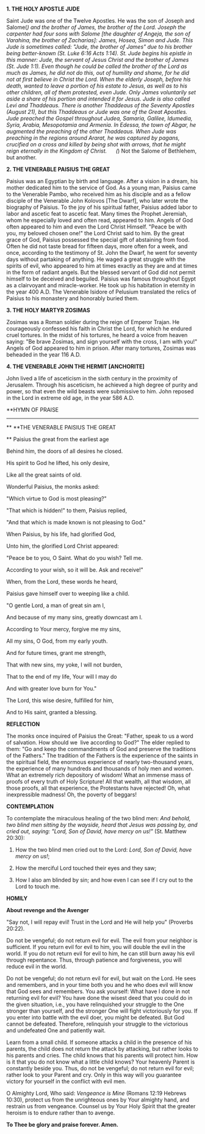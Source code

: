 
**1. THE HOLY APOSTLE JUDE**

Saint Jude was one of the Twelve Apostles. He was the son of Joseph and Salome(*) and the brother of James, the brother of the Lord. Joseph the carpenter had four sons with Salome [the daughter of Angeja, the son of Varahina, the brother of Zacharias]: James, Hosea, Simon and Jude. This Jude is sometimes called: "Jude, the brother of James" due to his brother being better-known (St. Luke 6:16 Acts 1:14). St. Jude begins his epistle in this manner: *Jude, the servant of Jesus Christ and the brother of James* (St. Jude 1:1). Even though he could be called the brother of the Lord as much as James, he did not do this, out of humility and shame, for he did not at first believe in Christ the Lord. When the elderly Joseph, before his death, wanted to leave a portion of his estate to Jesus, as well as to his other children, all of them protested, even Jude. Only James voluntarily set aside a share of his portion and intended it for Jesus. Jude is also called Levi and Thaddeaus. There is another Thaddeaus of the Seventy Apostles (August 21), but this Thaddeaus or Jude was one of the Great Apostles. Jude preached the Gospel throughout Judea, Samaria, Galilee, Idumedia, Syria, Arabia, Mesopotamia and Armenia. In Edessa, the town of Abgar, he augmented the preaching of the other Thaddeaus. When Jude was preaching in the regions around Ararat, he was captured by pagans, crucified on a cross and killed by being shot with arrows, that he might reign eternally in the Kingdom of Christ.
     (*) Not the Salome of Bethlehem, but another.

**2. THE VENERABLE PAISIUS THE GREAT**

Paisius was an Egyptian by birth and language. After a vision in a dream, his mother dedicated him to the service of God. As a young man, Paisius came to the Venerable Pambo, who received him as his disciple and as a fellow disciple of the Venerable John Kolovos [The Dwarf], who later wrote the biography of Paisius. To the joy of his spiritual father, Paisius added labor to labor and ascetic feat to ascetic feat. Many times the Prophet Jeremiah, whom he especially loved and often read, appeared to him. Angels of God often appeared to him and even the Lord Christ Himself. "Peace be with you, my beloved chosen one!" the Lord Christ said to him. By the great grace of God, Paisius possessed the special gift of abstaining from food. Often he did not taste bread for fifteen days, more often for a week, and once, according to the testimony of St. John the Dwarf, he went for seventy days without partaking of anything. He waged a great struggle with the spirits of evil, who appeared to him at times exactly as they are and at times in the form of radiant angels. But the blessed servant of God did not permit himself to be deceived and beguiled. Paisius was famous throughout Egypt as a clairvoyant and miracle-worker. He took up his habitation in eternity in the year 400 A.D. The Venerable Isidore of Pelusium translated the relics of Paisius to his monastery and honorably buried them.

**3. THE HOLY MARTYR ZOSIMAS**

Zosimas was a Roman soldier during the reign of Emperor Trajan. He courageously confessed his faith in Christ the Lord, for which he endured cruel tortures. In the midst of his tortures, he heard a voice from heaven saying: "Be brave Zosimas, and sign yourself with the cross, I am with you!" Angels of God appeared to him in prison. After many tortures, Zosimas was beheaded in the year 116 A.D.

**4. THE VENERABLE JOHN THE HERMIT [ANCHORITE]**

John lived a life of asceticism in the sixth century in the proximity of Jerusalem. Through his asceticism, he achieved a high degree of purity and power, so that even the wild beasts were submissive to him. John reposed in the Lord in extreme old age, in the year 586 A.D.


**HYMN OF PRAISE
**** 
**
**THE VENERABLE PAISIUS THE GREAT
 
**
Paisius the great from the earliest age
 

Behind him, the doors of all desires he closed.
 

His spirit to God he lifted, his only desire,
 

Like all the great saints of old.


Wonderful Paisius, the monks asked:
 

"Which virtue to God is most pleasing?"
 

"That which is hidden!" to them, Paisius replied,
 

"And that which is made known is not pleasing to God."
 

When Paisius, by his life, had glorified God,
 

Unto him, the glorified Lord Christ appeared:
 

"Peace be to you, O Saint. What do you wish? Tell me.
 

According to your wish, so it will be. Ask and receive!"
 

When, from the Lord, these words he heard,
 

Paisius gave himself over to weeping like a child.
 

"O gentle Lord, a man of great sin am I,
 

And because of my many sins, greatly downcast am I.
 

According to Your mercy, forgive me my sins,
 

All my sins, O God, from my early youth.
 

And for future times, grant me strength,
 

That with new sins, my yoke, I will not burden,
 

That to the end of my life, Your will I may do
 

And with greater love burn for You."
 

The Lord, this wise desire, fulfilled for him,
 

And to His saint, granted a blessing.
 

**REFLECTION**

The monks once inquired of Paisius the Great: "Father, speak to us a word of salvation. How should we  live according to God?" The elder replied to them: "Go and keep the commandments of God and preserve the traditions of the Fathers." The tradition of the Fathers is the experience of the saints in the spiritual field, the enormous experience of nearly two-thousand years, the experience of many hundreds and thousands of holy men and women. What an extremely rich depository of wisdom! What an immense mass of proofs of every truth of Holy Scripture! All that wealth, all that wisdom, all those proofs, all that experience, the Protestants have rejected! Oh, what inexpressible madness! Oh, the poverty of beggars!


**CONTEMPLATION**


To contemplate the miraculous healing of the two blind men: *And behold, two blind men sitting by the wayside, heard that Jesus was passing by, and cried out, saying: "Lord, Son of David, have mercy on us!"* (St. Matthew 20:30):

1.  How the two blind men cried out to the Lord: *Lord, Son of David, have mercy on us!*;

1.  How the merciful Lord touched their eyes and they saw;

1.  How I also am blinded by sin; and how even I can see if I cry out to the Lord to touch me.


**HOMILY**


**About revenge and the Avenger**

"Say not, I will repay evil! Trust in the Lord and He will help you" (Proverbs 20:22).

Do not be vengeful; do not return evil for evil. The evil from your neighbor is sufficient. If you return evil for evil to him, you will double the evil in the world. If you do not return evil for evil to him, he can still burn away his evil through repentance. Thus, through patience and forgiveness, you will reduce evil in the world.

Do not be vengeful; do not return evil for evil, but wait on the Lord. He sees and remembers, and in your time both you and he who does evil will know that God sees and remembers. You ask yourself: What have I done in not returning evil for evil? You have done the wisest deed that you could do in the given situation, i.e., you have relinquished your struggle to the One stronger than yourself, and the stronger One will fight victoriously for you. If you enter into battle with the evil doer, you might be defeated. But God cannot be defeated. Therefore, relinquish your struggle to the victorious and undefeated One and patiently wait.

Learn from a small child. If someone attacks a child in the presence of his parents, the child does not return the attack by attacking, but rather looks to his parents and cries. The child knows that his parents will protect him. How is it that you do not know what a little child knows? Your heavenly Parent is constantly beside you. Thus, do not be vengeful; do not return evil for evil; rather look to your Parent and cry. Only in this way will you guarantee victory for yourself in the conflict with evil men.

O Almighty Lord, Who said: *Vengeance is Mine* (Romans 12:19 Hebrews 10:30), protect us from the unrighteous ones by Your almighty hand, and restrain us from vengeance. Counsel us by Your Holy Spirit that the greater heroism is to endure rather than to avenge.

**To Thee be glory and praise forever. Amen.**
